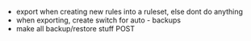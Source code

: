 

- export when creating new rules into a ruleset, else dont do anything
- when exporting, create switch for auto - backups
- make all backup/restore stuff POST

